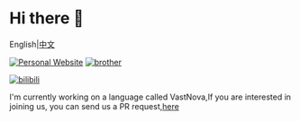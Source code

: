 # Hi there 👋
English|[中文](Chinese.md)

[![Personal Website](https://img.shields.io/badge/Website-sodous--s.pages.dev-268bd2?style=flat&logo=link)](https://sodous-s.pages.dev)
[![brother](https://img.shields.io/badge/Brother-@abcwind2025-268bd2?style=flat&logo=link)](https://github.com/abcwind2025)

[![bilibili](https://img.shields.io/badge/bilibili-@sodous--手抖-268bd2?style=flat&logo=link)](https://space.bilibili.com/3546887300843548)

I'm currently working on a language called VastNova,If you are interested in joining us, you can send us a PR request,[here](https://github.com/sodous-s/vastnova)

